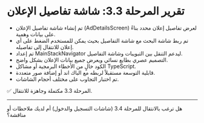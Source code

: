 # تقرير المرحلة 3.3: شاشة تفاصيل الإعلان

- تم إنشاء شاشة تفاصيل الإعلان (AdDetailsScreen) لعرض تفاصيل إعلان محدد بناءً على بيانات وهمية.
- تم ربط شاشة البحث مع شاشة التفاصيل بحيث يمكن للمستخدم الضغط على أي إعلان للانتقال إلى تفاصيله.
- تم إعداد MainStackNavigator ليدعم التنقل بين التبويبات وشاشة التفاصيل.
- التصميم عصري بطابع نسائي ويعرض جميع بيانات الإعلان بشكل واضح.
- الكود خالٍ من الأخطاء البرمجية أو مشاكل TypeScript.
- قابلية التوسعة مستقبلاً لربطه مع الباك اند أو إضافة صور متعددة.
- تم اختبار التجاوب على مختلف أحجام الشاشات.

✅ المرحلة 3.3 مكتملة وجاهزة للانتقال.

---

هل ترغب بالانتقال للمرحلة 3.4 (شاشات التسجيل والدخول) أم لديك ملاحظات أو مناقشة؟